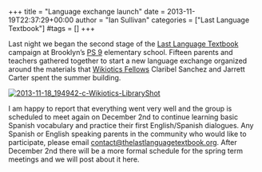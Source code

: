 +++
title = "Language exchange launch"
date = 2013-11-19T22:37:29+00:00
author = "Ian Sullivan"
categories = ["Last Language Textbook"]
#tags = []
+++

Last night we began the second stage of the [Last Language Textbook](https://web.archive.org/web/20160326005010/http://thelastlanguagetextbook.org/) campaign at Brooklyn’s [PS 9](https://web.archive.org/web/20160326005010/http://www.ps9brooklyn.org/) elementary school. Fifteen parents and teachers gathered together to start a new language exchange organized around the materials that [Wikiotics Fellows](https://web.archive.org/web/20160326005010/http://blog.wikiotics.net/2013/06/building-for-the-world/) Claribel Sanchez and Jarrett Carter spent the summer building.

[![2013-11-18_194942-c-Wikiotics-LibraryShot](https://web.archive.org/web/20160326005010im_/http://blog.wikiotics.net/wp-content/uploads/2013/11/2013-11-18_194942-c-Wikiotics-LibraryShot-300x167.jpg)](https://web.archive.org/web/20160326005010/http://blog.wikiotics.net/wp-content/uploads/2013/11/2013-11-18_194942-c-Wikiotics-LibraryShot.jpg)

I am happy to report that everything went very well and the group is scheduled to meet again on December 2nd to continue learning basic Spanish vocabulary and practice their first English/Spanish dialogues. Any Spanish or English speaking parents in the community who would like to participate, please email contact@thelastlanguagetextbook.org. After December 2nd there will be a more formal schedule for the spring term meetings and we will post about it here.
